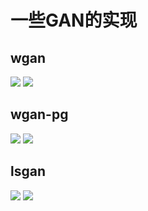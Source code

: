 # 一些GAN的实现
## wgan
![](https://github.com/yxue3357/MyResearchCodes/raw/master/GANs/BASEs/results/wgan_mnist_3000.png)
![](https://github.com/yxue3357/MyResearchCodes/raw/master/GANs/BASEs/results/wgan_fashion_2300.png)

## wgan-pg
![](https://github.com/yxue3357/MyResearchCodes/raw/master/GANs/BASEs/results/wgan-pg_7200.png)
![](https://github.com/yxue3357/MyResearchCodes/raw/master/GANs/BASEs/results/wgan-pg_fashion_8700.png)

## lsgan
![](https://github.com/yxue3357/MyResearchCodes/raw/master/GANs/BASEs/results/lsgan_mnist_4900%20.png)
![](https://github.com/yxue3357/MyResearchCodes/raw/master/GANs/BASEs/results/lsgan_fashion_4900.png)